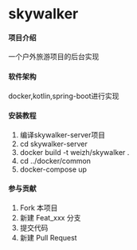 # skywalker

#### 项目介绍

一个户外旅游项目的后台实现

#### 软件架构

docker,kotlin,spring-boot进行实现

#### 安装教程

1. 编译skywalker-server项目
2. cd skywalker-server
2. docker build -t weizh/skywalker .
3. cd ../docker/common
4. docker-compose up


#### 参与贡献

1. Fork 本项目
2. 新建 Feat_xxx 分支
3. 提交代码
4. 新建 Pull Request
